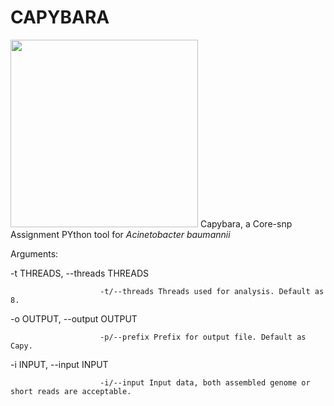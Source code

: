 # CAPYBARA
<img src="https://github.com/Zhou-lab-SUDA/CAPYBARA/blob/main/icon.png" width="300px">
Capybara, a Core-snp Assignment PYthon tool for <i>Acinetobacter baumannii</i>

Arguments:

  -t THREADS, --threads THREADS
  
                        -t/--threads Threads used for analysis. Default as 8.
  -o OUTPUT, --output OUTPUT
  
                        -p/--prefix Prefix for output file. Default as Capy.
  -i INPUT, --input INPUT
  
                        -i/--input Input data, both assembled genome or short reads are acceptable.
